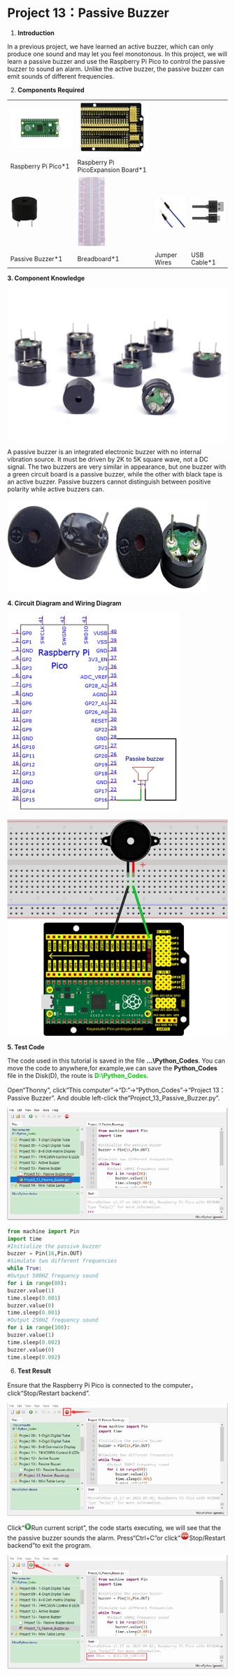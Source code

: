 # Project 13：Passive Buzzer

1.  **Introduction**

In a previous project, we have learned an active buzzer, which can only produce one sound and may let you feel monotonous. In this project, we will learn a passive buzzer and use the Raspberry Pi Pico to control the passive buzzer to sound an alarm. Unlike the active buzzer, the passive buzzer can emit sounds of different frequencies.

2.  **Components Required**

<table>
<tbody>
<tr class="odd">
<td><img src="https://raw.githubusercontent.com/keyestudio/KS3025-KS3025F-Keyestudio-Raspberry-Pi-Pico-Learning-Kit-Complete-Edition-Python/master/media/b18fe281156b29c44796f72222718d58.jpeg" style="width:2.37431in;height:0.94514in" /></td>
<td><img src="https://raw.githubusercontent.com/keyestudio/KS3025-KS3025F-Keyestudio-Raspberry-Pi-Pico-Learning-Kit-Complete-Edition-Python/master/media/bbed91c0b45fcafc7e7163bfeabf68f9.png" style="width:1.67014in;height:1.28472in" /></td>
<td></td>
<td></td>
</tr>
<tr class="even">
<td>Raspberry Pi Pico*1</td>
<td>Raspberry Pi PicoExpansion Board*1</td>
<td></td>
<td></td>
</tr>
<tr class="odd">
<td><img src="https://raw.githubusercontent.com/keyestudio/KS3025-KS3025F-Keyestudio-Raspberry-Pi-Pico-Learning-Kit-Complete-Edition-Python/master/media/d1ea1bb2b2749820cab389d5b85b838b.png" style="width:0.66181in;height:0.79444in" /></td>
<td><img src="https://raw.githubusercontent.com/keyestudio/KS3025-KS3025F-Keyestudio-Raspberry-Pi-Pico-Learning-Kit-Complete-Edition-Python/master/media/e380dd26e4825be9a768973802a55fe6.png" style="width:0.69375in;height:1.70139in" /></td>
<td><img src="https://raw.githubusercontent.com/keyestudio/KS3025-KS3025F-Keyestudio-Raspberry-Pi-Pico-Learning-Kit-Complete-Edition-Python/master/media/c801a7baee258ff7f5f28ac6e9a7097b.png" style="width:0.77778in;height:0.74792in" /></td>
<td><img src="https://raw.githubusercontent.com/keyestudio/KS3025-KS3025F-Keyestudio-Raspberry-Pi-Pico-Learning-Kit-Complete-Edition-Python/master/media/7dcbd02995be3c142b2f97df7f7c03ce.png" style="width:1.05903in;height:0.56667in" /></td>
</tr>
<tr class="even">
<td>Passive Buzzer*1</td>
<td>Breadboard*1</td>
<td>Jumper Wires</td>
<td>USB Cable*1</td>
</tr>
</tbody>
</table>

**3. Component Knowledge**

![](../media/8d0020e53824072cbe9d4f7d2f8acb4f.png)

A passive buzzer is an integrated electronic buzzer with no internal vibration source. It must be driven by 2K to 5K square wave, not a DC signal. The two buzzers are very similar in appearance, but one buzzer with a green circuit board is a passive buzzer, while the other with black tape is an active buzzer. Passive buzzers cannot distinguish between positive polarity while active buzzers can.

![](../media/fc42c5ed014609ff0b290ee5361bb2fd.png)

**4. Circuit Diagram and Wiring Diagram**

![](../media/e0da1ccdbff24d256db130816c55da74.png)

![](../media/e601e48f8deddb3e9e7734d0022106b3.png)

**5. Test Code**

The code used in this tutorial is saved in the file **...\\Python_Codes**. You can move the code to anywhere,for example,we can save the **Python_Codes** file in the Disk(D), the route is <span style="color: rgb(0, 209, 0);">**D:\\Python_Codes**</span>.

Open“Thonny”, click“This computer”→“D:”→“Python_Codes”→“Project 13：Passive Buzzer”. And double left-click the“Project\_13\_Passive\_Buzzer.py”.

![](../media/4e4cf166f1de082468ebf77ef6ba3d4d.png)

```python
from machine import Pin
import time
#Initialize the passive buzzer
buzzer = Pin(16,Pin.OUT)
#Simulate two different frequencies
while True:
#Output 500HZ frequency sound
for i in range(80):
buzzer.value(1)
time.sleep(0.001)
buzzer.value(0)
time.sleep(0.001)
#Output 250HZ frequency sound
for i in range(100):
buzzer.value(1)
time.sleep(0.002)
buzzer.value(0)
time.sleep(0.002)
```

6. **Test Result**

Ensure that the Raspberry Pi Pico is connected to the computer，click“Stop/Restart backend”.

![](../media/699667c6aea0990e6a2fa408ef7ca3a1.png)

Click“![](../media/da852227207616ccd9aff28f19e02690.png)Run current script”, the code starts executing, we will see that the the passive buzzer sounds the alarm. Press“Ctrl+C”or click“![](../media/27451c8a9c13e29d02bc0f5831cfaf1f.png)Stop/Restart backend”to exit the program.

![](../media/02d6cb5bd3d2cef4e669886b957544ed.png)
